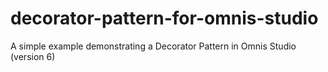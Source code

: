 # decorator-pattern-for-omnis-studio
A simple example demonstrating a Decorator Pattern in Omnis Studio (version 6)
